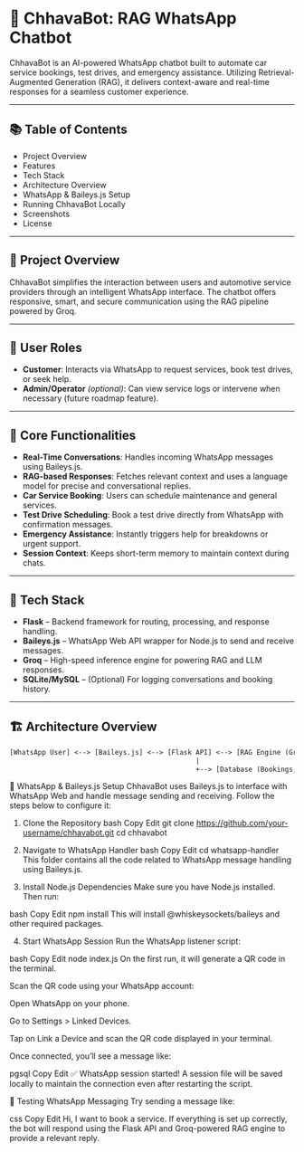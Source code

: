 # 🤖 ChhavaBot: RAG WhatsApp Chatbot

ChhavaBot is an AI-powered WhatsApp chatbot built to automate car service bookings, test drives, and emergency assistance. Utilizing Retrieval-Augmented Generation (RAG), it delivers context-aware and real-time responses for a seamless customer experience.

---

## 📚 Table of Contents
- Project Overview
- Features
- Tech Stack
- Architecture Overview
- WhatsApp & Baileys.js Setup
- Running ChhavaBot Locally
- Screenshots
- License

---

## 📌 Project Overview

ChhavaBot simplifies the interaction between users and automotive service providers through an intelligent WhatsApp interface. The chatbot offers responsive, smart, and secure communication using the RAG pipeline powered by Groq.

---

## 👥 User Roles

- **Customer**: Interacts via WhatsApp to request services, book test drives, or seek help.
- **Admin/Operator** *(optional)*: Can view service logs or intervene when necessary (future roadmap feature).

---

## 🧠 Core Functionalities

- **Real-Time Conversations**: Handles incoming WhatsApp messages using Baileys.js.
- **RAG-based Responses**: Fetches relevant context and uses a language model for precise and conversational replies.
- **Car Service Booking**: Users can schedule maintenance and general services.
- **Test Drive Scheduling**: Book a test drive directly from WhatsApp with confirmation messages.
- **Emergency Assistance**: Instantly triggers help for breakdowns or urgent support.
- **Session Context**: Keeps short-term memory to maintain context during chats.

---

## 🧰 Tech Stack

- **Flask** – Backend framework for routing, processing, and response handling.
- **Baileys.js** – WhatsApp Web API wrapper for Node.js to send and receive messages.
- **Groq** – High-speed inference engine for powering RAG and LLM responses.
- **SQLite/MySQL** – (Optional) For logging conversations and booking history.

---

## 🏗️ Architecture Overview

```txt
[WhatsApp User] <--> [Baileys.js] <--> [Flask API] <--> [RAG Engine (Groq)] <--> [Response]
                                              |
                                              +--> [Database (Bookings, Logs)]
```
🔧 WhatsApp & Baileys.js Setup
ChhavaBot uses Baileys.js to interface with WhatsApp Web and handle message sending and receiving. Follow the steps below to configure it:

1. Clone the Repository
bash
Copy
Edit
git clone https://github.com/your-username/chhavabot.git
cd chhavabot
2. Navigate to WhatsApp Handler
bash
Copy
Edit
cd whatsapp-handler
This folder contains all the code related to WhatsApp message handling using Baileys.js.

3. Install Node.js Dependencies
Make sure you have Node.js installed. Then run:

bash
Copy
Edit
npm install
This will install @whiskeysockets/baileys and other required packages.

4. Start WhatsApp Session
Run the WhatsApp listener script:

bash
Copy
Edit
node index.js
On the first run, it will generate a QR code in the terminal.

Scan the QR code using your WhatsApp account:

Open WhatsApp on your phone.

Go to Settings > Linked Devices.

Tap on Link a Device and scan the QR code displayed in your terminal.

Once connected, you’ll see a message like:

pgsql
Copy
Edit
✅ WhatsApp session started!
A session file will be saved locally to maintain the connection even after restarting the script.

🧪 Testing WhatsApp Messaging
Try sending a message like:

css
Copy
Edit
Hi, I want to book a service.
If everything is set up correctly, the bot will respond using the Flask API and Groq-powered RAG engine to provide a relevant reply.
